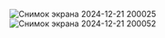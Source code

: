 ![Снимок экрана 2024-12-21 200025](https://github.com/user-attachments/assets/e4e1c664-3198-4c42-928f-78b821253df3)
![Снимок экрана 2024-12-21 200052](https://github.com/user-attachments/assets/d0621aac-72f9-41a1-a6a6-58f00afdc666)
